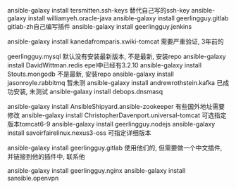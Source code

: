 ansible-galaxy install tersmitten.ssh-keys 替代自己写的ssh-key
ansible-galaxy install williamyeh.oracle-java
ansible-galaxy install geerlingguy.gitlab gitlab-zh自己编写插件
ansible-galaxy install geerlingguy.jenkins 

ansible-galaxy install kanedafromparis.xwiki-tomcat 需要严重验证, 3年前的
  
geerlingguy.mysql 默认没有安装最新版本, 不是最新, 安装repo
ansible-galaxy install DavidWittman.redis epel中已经有3.2.10
ansible-galaxy install Stouts.mongodb 不是最新, 安装repo
ansible-galaxy install jasonroyle.rabbitmq 暂未测
ansible-galaxy install andrewrothstein.kafka 已成功安装, 未测试
ansible-galaxy install debops.dnsmasq 
  
ansible-galaxy install AnsibleShipyard.ansible-zookeeper 有些国外地址需要修改
ansible-galaxy install ChristopherDavenport.universal-tomcat 可选指定版本tomcat6-9
ansible-galaxy install geerlingguy.nodejs
ansible-galaxy install savoirfairelinux.nexus3-oss 可指定详细版本
  
ansible-galaxy install geerlingguy.gitlab 使用他们的, 但需要做一个中文插件, 并链接到他的插件中, 联系他
    
ansible-galaxy install geerlingguy.nginx
ansible-galaxy install sansible.openvpn